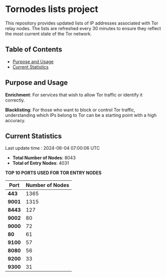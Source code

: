 # Tornodes lists project

This repository provides updated lists of IP addresses associated with Tor relay nodes. The lists are refreshed every 30 minutes to ensure they reflect the most current state of the Tor network.

## Table of Contents

- [Purpose and Usage](#purpose-and-usage)
- [Current Statistics](#current-statistics)


## Purpose and Usage

**Enrichment**: For services that wish to allow Tor traffic or identify it correctly.

**Blacklisting**: For those who want to block or control Tor traffic, understanding which IPs belong to Tor can be a starting point with a high accuracy.

## Current Statistics

Last update time : 2024-06-04 07:00:06 UTC

- **Total Number of Nodes**: 8043
- **Total of Entry Nodes**: 4031

**TOP 10 PORTS USED FOR TOR ENTRY NODES**

| **Port** | **Number of Nodes** |
|------|-----------------|
| **443**   | 1365  |
| **9001**   | 1315  |
| **8443**   | 127  |
| **9002**   | 80  |
| **9000**   | 72  |
| **80**   | 61  |
| **9100**   | 57  |
| **8080**   | 56  |
| **9200**   | 33  |
| **9300**   | 31  |

